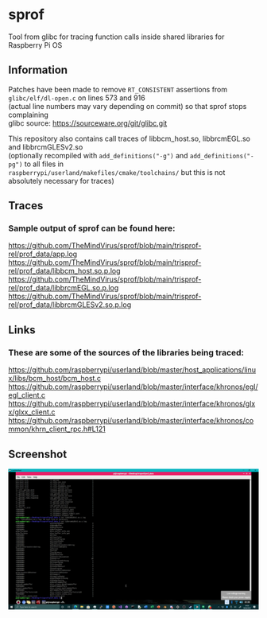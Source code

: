 # sprof
Tool from glibc for tracing function calls inside shared libraries for Raspberry Pi OS

## Information
Patches have been made to remove `RT_CONSISTENT` assertions from `glibc/elf/dl-open.c` on lines 573 and 916 \
(actual line numbers may vary depending on commit) so that sprof stops complaining \
glibc source: https://sourceware.org/git/glibc.git

This repository also contains call traces of libbcm_host.so, libbrcmEGL.so and libbrcmGLESv2.so \
(optionally recompiled with `add_definitions("-g")` and `add_definitions("-pg")` to all files in \
`raspberrypi/userland/makefiles/cmake/toolchains/` but this is not absolutely necessary for traces)

## Traces
### Sample output of sprof can be found here:
https://github.com/TheMindVirus/sprof/blob/main/trisprof-rel/prof_data/app.log \
https://github.com/TheMindVirus/sprof/blob/main/trisprof-rel/prof_data/libbcm_host.so.p.log \
https://github.com/TheMindVirus/sprof/blob/main/trisprof-rel/prof_data/libbrcmEGL.so.p.log \
https://github.com/TheMindVirus/sprof/blob/main/trisprof-rel/prof_data/libbrcmGLESv2.so.p.log

## Links
### These are some of the sources of the libraries being traced:
https://github.com/raspberrypi/userland/blob/master/host_applications/linux/libs/bcm_host/bcm_host.c \
https://github.com/raspberrypi/userland/blob/master/interface/khronos/egl/egl_client.c \
https://github.com/raspberrypi/userland/blob/master/interface/khronos/glxx/glxx_client.c \
https://github.com/raspberrypi/userland/blob/master/interface/khronos/common/khrn_client_rpc.h#L121

## Screenshot
![glcalls](https://github.com/TheMindVirus/sprof/blob/main/glcalls.png)
